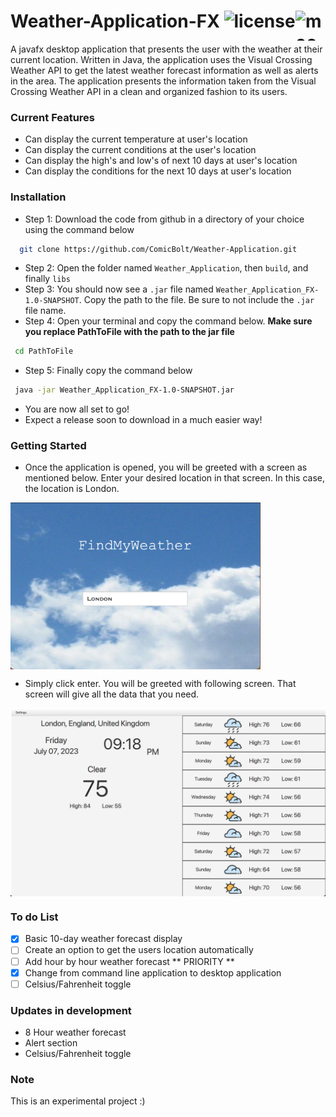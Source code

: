 # Weather-Application-FX ![license](https://img.shields.io/badge/license-MIT-blue)  <img style="float: right;" src="https://i.pinimg.com/originals/77/0b/80/770b805d5c99c7931366c2e84e88f251.png" alt=moon width="48" height="48">

A javafx desktop application that presents the user with the weather at 
their current location. Written in Java, the application 
uses the Visual Crossing Weather API to get the latest weather 
forecast information as well as alerts in the area. The application presents
the information taken from the Visual Crossing Weather API in a clean 
and organized fashion to its users.

### Current Features
- Can display the current temperature at user's location
- Can display the current conditions at the user's location
- Can display the high's and low's of next 10 days at user's location
- Can display the conditions for the next 10 days at user's location

### Installation
- Step 1: Download the code from github in a directory of your choice 
  using the command below
```bash
  git clone https://github.com/ComicBolt/Weather-Application.git
```
- Step 2: Open the folder named `Weather_Application`, then `build`, and finally `libs`
- Step 3: You should now see a `.jar` file named `Weather_Application_FX-1.0-SNAPSHOT`. Copy the path to the file. 
Be sure to not include the `.jar` file name.
- Step 4: Open your terminal and copy the command below. **Make sure you replace PathToFile with the path to the jar file**
 ```bash
  cd PathToFile
```
- Step 5: Finally copy the command below 
 ```bash
  java -jar Weather_Application_FX-1.0-SNAPSHOT.jar
```

- You are now all set to go!
- Expect a release soon to download in a much easier way!

### Getting Started
- Once the application is opened, you will be greeted with a screen as mentioned below.
Enter your desired location in that screen. In this case, the location is London.

<img src="/assets/locationScreen.png" width="400" align="center" alt="Image failed to load"/>

- Simply click enter. You will be greeted with following screen. That screen 
will give all the data that you need.

<img src="/assets/mainScreen.png" width="600" align="center" alt="Image failed to load"/>

### To do List

- [x] Basic 10-day weather forecast display
- [ ] Create an option to get the users location automatically
- [ ] Add hour by hour weather forecast ** PRIORITY **
- [x] Change from command line application to desktop application
- [ ] Celsius/Fahrenheit toggle

### Updates in development
- 8 Hour weather forecast
- Alert section
- Celsius/Fahrenheit toggle

### Note
This is an experimental project :)

